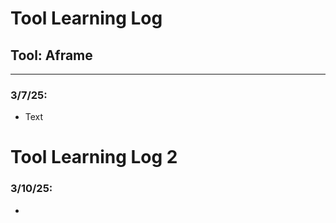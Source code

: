 # Tool Learning Log

## Tool: **Aframe**

---

### 3/7/25:
* Text
# Tool Learning Log 2
### 3/10/25:
* 


<!--
* Links you used today (websites, videos, etc)
* Things you tried, progress you made, etc
* Challenges, a-ha moments, etc
* Questions you still have
* What you're going to try next
-->
